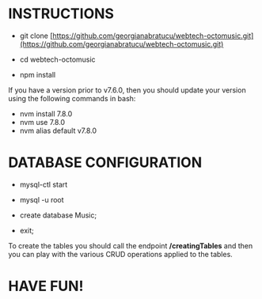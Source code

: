 # INSTRUCTIONS

* git clone [https://github.com/georgianabratucu/webtech-octomusic.git](https://github.com/georgianabratucu/webtech-octomusic.git)

* cd webtech-octomusic

* npm install

If you have a version prior to v7.6.0, then you should update your version using the following commands in bash:
* nvm install 7.8.0
* nvm use 7.8.0
* nvm alias default v7.8.0


# DATABASE CONFIGURATION

* mysql-ctl start

* mysql -u root

* create database Music;

* exit;

To create the tables you should call the endpoint **/creatingTables** and then you can play with the various CRUD operations applied to the tables.

# HAVE FUN!
